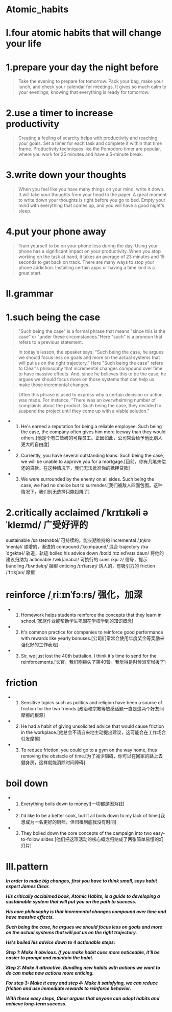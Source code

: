 # Atomic_habits
# I.four atomic habits that will change your life
# 1.prepare your day the night before
> Take the evening to prepare for tomorrow. Pack your bag, make your lunch, and check your calendar for meetings. It gives so much calm to your evenings, knowing that everything is ready for tomorrow.

# 2.use a timer to increase productivity
> Creating a feeling of scarcity helps with productivity and reaching your goals. Set a timer for each task and complete it within that time frame. Productivity techniques like the Pomodoro timer are popular, where you work for 25 minutes and have a 5-minute break.

# 3.write down your thoughts
> When you feel like you have many things on your mind, write it down. It will take your thoughts from your head to the paper. A great moment to write down your thoughts is right before you go to bed. Empty your mind with everything that comes up, and you will have a good night's sleep.

# 4.put your phone away
> Train yourself to be on your phone less during the day. Using your phone has a significant impact on your productivity. When you stop working on the task at hand, it takes an average of 23 minutes and 15 seconds to get back on track. There are many ways to stop your phone addiction. Installing certain apps or having a time limit is a great start.

# II.grammar
# 1.such being the case
> "Such being the case" is a formal phrase that means "since this is the case" or "under these circumstances."Here "such" is a pronoun that refers to a previous statement.

> In today's lesson, the speaker says, "Such being the case, he argues we should focus less on goals and more on the actual systems that will put us on the right trajectory." Here "Such being the case" refers to Clear's philosophy that incremental changes compound over time to have massive effects. And, since he believes this to be the case, he argues we should focus more on those systems that can help us make those incremental changes.

> Often this phrase is used to express why a certain decision or action was made. For instance, "There was an overwhelming number of complaints about the product. Such being the case, they decided to suspend the
project until they come up with a viable solution."

- 1. He's earned a reputation for being a reliable employee. Such being the case, the company often gives him more leeway than they would others.[他是个有口皆碑的可靠员工。正因如此，公司常会给予他比别人更大的自由度]

- 2. Currently, you have several outstanding loans. Such being the case, we will be unable to approve you for a mortgage.[目前，你有几笔未偿还的贷款。在这种情况下，我们无法批准你的抵押贷款]

- 3. We were surrounded by the enemy on all sides. Such being the case, we had no choice but to surrender.[我们被敌人四面包围。这种情况下，我们别无选择只能投降了]

# 2.critically acclaimed /ˈkrɪtɪkəli əˈkleɪmd/ 广受好评的
sustainable /səˈsteɪnəbəl/ 可持续的，能长期维持的
incremental /ˌɪŋkrəˈment̬əl/ 递增的，渐进的
compound /ˈkɑːmpaʊnd/ 混合
trajectory /trəˈdʒektɚi/ 轨道，轨迹
boiled his advice down /bɔɪld hɪz ədˈvaɪs daʊn/ 将他的建议归纳为
actionable /ˈækʃənəbəl/ 可执行的
cues /kjuːz/ 信号，提示
bundling /ˈbʌndəlɪŋ/ 捆绑
enticing /ɪnˈtaɪsɪŋ/ 诱人的，有吸引力的
friction /'frɪkʃən/ 摩擦

# reinforce /ˌriːɪnˈfɔːrs/ 强化，加深
- 1. Homework helps students reinforce the concepts that they learn in school.[家庭作业能帮助学生巩固在学校学到的知识概念]

- 2. It's common practice for companies to reinforce good performance with rewards like yearly bonuses.[公司们常常会使用年度奖金等奖励来强化好的工作表现]

- 3. Sir, we just lost the 40th battalion. I think it's time to send for the reinforcements.[长官，我们刚损失了第40营。我觉得是时候派军增援了]

# friction 
- 1. Sensitive topics such as politics and religion have been a source of friction for the two friends.[政治和宗教等敏感话题一直是这两个好友间摩擦的根源]

- 2. He had a habit of giving unsolicited advice that would cause friction in the workplace.[他总会不请自来地主动提出建议，这可能会在工作场合引发摩擦]

- 3. To reduce friction, you could go to a gym on the way home, thus removing the obstacle of time.[为了减少阻碍，你可以在回家的路上去健身房，这样就能消除时间障碍]

# boil down
- 1. Everything boils down to money![一切都是因为钱]

- 2. I'd like to be a better cook, but it all boils down to my lack of time.[我想成为一名更好的厨师，但归根到底我没有时间]

- 3. They boiled down the core concepts of the campaign into two easy-to-follow slides.[他们把这项活动的核心概念归纳成了两张简单易懂的幻灯片]

# III.pattern
***In order to make big changes, first you have to think small, says habit expert James Clear.***

***His critically acclaimed book, Atomic Habits, is a guide to developing a sustainable system that will put you on the path to success.***

***His core philosophy is that incremental changes compound over time and have massive effects.***

***Such being the case, he argues we should focus less on goals and more on the actual systems that will put us on the right trajectory.***

***He's boiled his advice down to 4 actionable steps:***

***Step 1: Make it obvious. If you make habit cues more noticeable, it'll be easier to prompt and maintain the habit.***

***Step 2: Make it attractive. Bundling new habits with actions we want to do can make new actions more enticing.***

***For step 3: Make it easy and step 4: Make it satisfying, we can reduce friction and use immediate rewards to reinforce behavior.***

***With these easy steps, Clear argues that anyone can adopt habits and achieve long-term success.***








